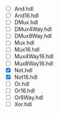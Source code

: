 - [ ] And.hdl
- [ ] And16.hdl
- [ ] DMux.hdl
- [ ] DMux4Way.hdl
- [ ] DMux8Way.hdl
- [ ] Mux.hdl
- [ ] Mux16.hdl
- [ ] Mux4Way16.hdl
- [ ] Mux8Way16.hdl
- [x] Not.hdl
- [x] Not16.hdl
- [ ] Or.hdl
- [ ] Or16.hdl
- [ ] Or8Way.hdl
- [ ] Xor.hdl
